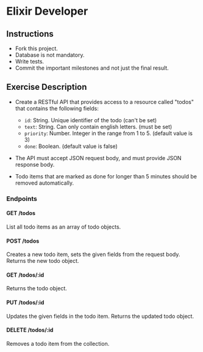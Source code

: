 # Elixir Developer

## Instructions

- Fork this project.
- Database is not mandatory.
- Write tests.
- Commit the important milestones and not just the final result.

## Exercise Description

- Create a RESTful API that provides access to a resource called "todos" that contains the following fields:
  - `id`: String. Unique identifier of the todo (can't be set)
  - `text`: String. Can only contain english letters. (must be set)
  - `priority`: Number. Integer in the range from 1 to 5. (default value is 3)
  - `done`: Boolean. (default value is false)

- The API must accept JSON request body, and must provide JSON response body.
- Todo items that are marked as done for longer than 5 minutes should be removed automatically.

### Endpoints

#### GET /todos

List all todo items as an array of todo objects.

#### POST /todos

Creates a new todo item, sets the given fields from the request body. Returns the new todo object.

#### GET /todos/:id

Returns the todo object.

#### PUT /todos/:id

Updates the given fields in the todo item. Returns the updated todo object.

#### DELETE /todos/:id

Removes a todo item from the collection.
